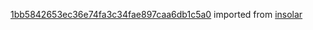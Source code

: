 [1bb5842653ec36e74fa3c34fae897caa6db1c5a0](https://github.com/insolar/insolar/commit/1bb5842653ec36e74fa3c34fae897caa6db1c5a0) imported from [insolar](https://github.com/insolar/insolar)
